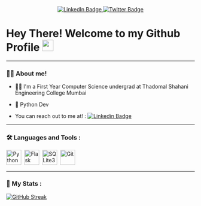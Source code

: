 
<div id="badges" align="center">
  <a href="https://www.linkedin.com/in/vinayak-mohanty-aba93b27b/">
    <img src="https://img.shields.io/badge/LinkedIn-blue?style=for-the-badge&logo=linkedin&logoColor=white" alt="LinkedIn Badge"/>
  </a>
  <a href="https://twitter.com/9Vineyard">
    <img src="https://img.shields.io/badge/Twitter-blue?style=for-the-badge&logo=twitter&logoColor=white" alt="Twitter Badge"/>
  </a>
</div>
<h1>
  Hey There! Welcome to my Github Profile
  <img src="https://media.giphy.com/media/hvRJCLFzcasrR4ia7z/giphy.gif" width="30px"/>
</h1>

---

### 👨‍💻 About me!

- 🧑‍🎓 I'm a First Year Computer Science undergrad at Thadomal Shahani Engineering College Mumbai

- 🐍 Python Dev
  
- You can reach out to me at! : [![Linkedin Badge](https://img.shields.io/badge/-LinkedIn-blue?style=flat&logo=Linkedin&logoColor=white)](https://www.linkedin.com/in/vinayak-mohanty-aba93b27b/)

---

### :hammer_and_wrench: Languages and Tools :
<div>
  <img src="https://www.svgrepo.com/show/374016/python.svg" title="Python" alt="Python" width="40" height="40"/>&nbsp;
  <img src="https://www.svgrepo.com/show/473611/flask.svg" title="Flask" alt="Flask" width="40" height="40"/>&nbsp;
  <img src="https://www.svgrepo.com/show/354381/sqlite.svg" title="SQLite3"  alt="SQLite3" width="40" height="40"/>&nbsp;
  <img src="https://www.svgrepo.com/show/303548/git-icon-logo.svg" title="Git" **alt="Git" width="40" height="40"/>
</div>

---

### 🤖 My Stats :
[![GitHub Streak](http://github-readme-streak-stats.herokuapp.com?user=vinayak9769&theme=dark&background=000000)](https://git.io/streak-stats)

<!--
**Vinayak9769/Vinayak9769** is a ✨ _special_ ✨ repository because its `README.md` (this file) appears on your GitHub profile.

Here are some ideas to get you started:

- 🔭 I’m currently working on ...
- 🌱 I’m currently learning ...
- 👯 I’m looking to collaborate on ...
- 🤔 I’m looking for help with ...
- 💬 Ask me about ...
- 📫 How to reach me: ...
- 😄 Pronouns: ...
- ⚡ Fun fact: ...
-->
